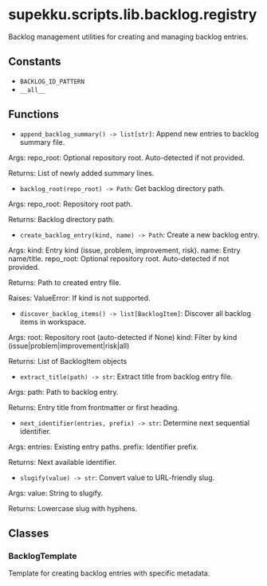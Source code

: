 # supekku.scripts.lib.backlog.registry

Backlog management utilities for creating and managing backlog entries.

## Constants

- `BACKLOG_ID_PATTERN`
- `__all__`

## Functions

- `append_backlog_summary() -> list[str]`: Append new entries to backlog summary file.

Args:
  repo_root: Optional repository root. Auto-detected if not provided.

Returns:
  List of newly added summary lines.
- `backlog_root(repo_root) -> Path`: Get backlog directory path.

Args:
  repo_root: Repository root path.

Returns:
  Backlog directory path.
- `create_backlog_entry(kind, name) -> Path`: Create a new backlog entry.

Args:
  kind: Entry kind (issue, problem, improvement, risk).
  name: Entry name/title.
  repo_root: Optional repository root. Auto-detected if not provided.

Returns:
  Path to created entry file.

Raises:
  ValueError: If kind is not supported.
- `discover_backlog_items() -> list[BacklogItem]`: Discover all backlog items in workspace.

Args:
  root: Repository root (auto-detected if None)
  kind: Filter by kind (issue|problem|improvement|risk|all)

Returns:
  List of BacklogItem objects
- `extract_title(path) -> str`: Extract title from backlog entry file.

Args:
  path: Path to backlog entry.

Returns:
  Entry title from frontmatter or first heading.
- `next_identifier(entries, prefix) -> str`: Determine next sequential identifier.

Args:
  entries: Existing entry paths.
  prefix: Identifier prefix.

Returns:
  Next available identifier.
- `slugify(value) -> str`: Convert value to URL-friendly slug.

Args:
  value: String to slugify.

Returns:
  Lowercase slug with hyphens.

## Classes

### BacklogTemplate

Template for creating backlog entries with specific metadata.
